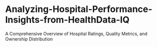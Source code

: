 # Analyzing-Hospital-Performance-Insights-from-HealthData-IQ
A Comprehensive Overview of Hospital Ratings, Quality Metrics, and Ownership Distribution
